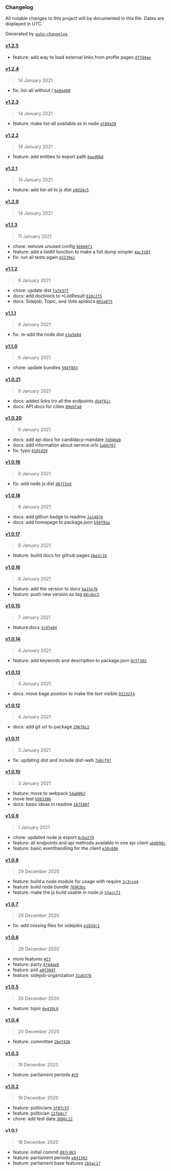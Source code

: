 ### Changelog

All notable changes to this project will be documented in this file. Dates are displayed in UTC.

Generated by [`auto-changelog`](https://github.com/CookPete/auto-changelog).

#### [v1.2.5](https://github.com/maschinenlesbareregierung/aowatch-client/compare/v1.2.4...v1.2.5)

- feature: add way to load external links from profile pages [`df7d4ee`](https://github.com/maschinenlesbareregierung/aowatch-client/commit/df7d4ee24af085cd9179c958dffc6746c89f2bd1)

#### [v1.2.4](https://github.com/maschinenlesbareregierung/aowatch-client/compare/v1.2.3...v1.2.4)

> 14 January 2021

- fix: list-all without / [`6e8a408`](https://github.com/maschinenlesbareregierung/aowatch-client/commit/6e8a40882f46996782b2348cde9d4b024c52ef3d)

#### [v1.2.3](https://github.com/maschinenlesbareregierung/aowatch-client/compare/v1.2.2...v1.2.3)

> 14 January 2021

- feature: make list-all available as in node [`af89a39`](https://github.com/maschinenlesbareregierung/aowatch-client/commit/af89a39118e0a6040ec954092775546903cfab89)

#### [v1.2.2](https://github.com/maschinenlesbareregierung/aowatch-client/compare/v1.2.1...v1.2.2)

> 14 January 2021

- feature: add entities to export  path [`0aed9bd`](https://github.com/maschinenlesbareregierung/aowatch-client/commit/0aed9bdab08cbd873fd119b1fa6fe3252dd2284b)

#### [v1.2.1](https://github.com/maschinenlesbareregierung/aowatch-client/compare/v1.2.0...v1.2.1)

> 14 January 2021

- feature: add list-all to js dist [`a9d24c5`](https://github.com/maschinenlesbareregierung/aowatch-client/commit/a9d24c5f7e2bdcdbb0398845c377d60d4e0d7343)

#### [v1.2.0](https://github.com/maschinenlesbareregierung/aowatch-client/compare/v1.1.3...v1.2.0)

> 14 January 2021

#### [v1.1.3](https://github.com/maschinenlesbareregierung/aowatch-client/compare/v1.1.2...v1.1.3)

> 11 January 2021

- chore: remove unused config [`9bbb8f1`](https://github.com/maschinenlesbareregierung/aowatch-client/commit/9bbb8f190fc85bdc3385e76b0c0b39201db533a5)
- feature: add a listAll function to make a full dump simpler [`4ac318f`](https://github.com/maschinenlesbareregierung/aowatch-client/commit/4ac318f40647cab8b19af179d3c78444c803b95e)
- fix: run all tests again [`b5139ec`](https://github.com/maschinenlesbareregierung/aowatch-client/commit/b5139ecb71bf1a588d5ec3c553b14269ef04b1ef)

#### [v1.1.2](https://github.com/maschinenlesbareregierung/aowatch-client/compare/v1.1.1...v1.1.2)

> 9 January 2021

- chore: update dist [`fa7e37f`](https://github.com/maschinenlesbareregierung/aowatch-client/commit/fa7e37f8a39ba57c640051a5f47a402b5ca0fd7f)
- docs: add docblock to *ListResult [`810c2f5`](https://github.com/maschinenlesbareregierung/aowatch-client/commit/810c2f5e12262f2cd93f5009eed9139288a1025e)
- docs: Sidejob, Topic, and Vote apidocs [`801e875`](https://github.com/maschinenlesbareregierung/aowatch-client/commit/801e8758686521dc30f5b838439dac1aef076cc0)

#### [v1.1.1](https://github.com/maschinenlesbareregierung/aowatch-client/compare/v1.1.0...v1.1.1)

> 9 January 2021

- fix: re-add the node dist [`e1a5e04`](https://github.com/maschinenlesbareregierung/aowatch-client/commit/e1a5e04dd52e7a592a2e943bf0a3e8311a2789a5)

#### [v1.1.0](https://github.com/maschinenlesbareregierung/aowatch-client/compare/v1.0.21...v1.1.0)

> 9 January 2021

- chore: update bundles [`594f883`](https://github.com/maschinenlesbareregierung/aowatch-client/commit/594f883b3c9b743a2132c393180d46b4f2bd6f98)

#### [v1.0.21](https://github.com/maschinenlesbareregierung/aowatch-client/compare/v1.0.20...v1.0.21)

> 9 January 2021

- docs: added links tro all the endpoints [`d5df61c`](https://github.com/maschinenlesbareregierung/aowatch-client/commit/d5df61c67ff1b1c9778594215e1a2a6883833fbf)
- docs: API docs for cities [`09eb7a8`](https://github.com/maschinenlesbareregierung/aowatch-client/commit/09eb7a8a84f4235822956fad211e7d18fc8852cd)

#### [v1.0.20](https://github.com/maschinenlesbareregierung/aowatch-client/compare/v1.0.19...v1.0.20)

> 9 January 2021

- docs: add api docs for candidacy-mandate [`7dd46eb`](https://github.com/maschinenlesbareregierung/aowatch-client/commit/7dd46eb7edd225dacb09aa109f2e7d8bd3a406b2)
- docs: add information about service urls [`1abb767`](https://github.com/maschinenlesbareregierung/aowatch-client/commit/1abb767cf645cdd3048b44f7a135bb3e617f1347)
- fix: typo [`0101d29`](https://github.com/maschinenlesbareregierung/aowatch-client/commit/0101d29a7a155382661a1d795f292d73ac8cb68f)

#### [v1.0.19](https://github.com/maschinenlesbareregierung/aowatch-client/compare/v1.0.18...v1.0.19)

> 9 January 2021

- fix: add node js dist [`d6772e5`](https://github.com/maschinenlesbareregierung/aowatch-client/commit/d6772e5828c9b6b2afc7e2cf919e852dbc2c8c38)

#### [v1.0.18](https://github.com/maschinenlesbareregierung/aowatch-client/compare/v1.0.17...v1.0.18)

> 9 January 2021

- docs: add githun badge to readme [`2a1467e`](https://github.com/maschinenlesbareregierung/aowatch-client/commit/2a1467e7e3de1b680b2f69eceb490b796d2cc685)
- docs: add homepage to package.json [`b9479aa`](https://github.com/maschinenlesbareregierung/aowatch-client/commit/b9479aa5062cbbc57fdaf95d47075069ee086aeb)

#### [v1.0.17](https://github.com/maschinenlesbareregierung/aowatch-client/compare/v1.0.16...v1.0.17)

> 8 January 2021

- feature: buiild docs for github pages [`bbe2c1b`](https://github.com/maschinenlesbareregierung/aowatch-client/commit/bbe2c1b88c443ca365e4f3b79343add7fe4fc0a0)

#### [v1.0.16](https://github.com/maschinenlesbareregierung/aowatch-client/compare/v1.0.15...v1.0.16)

> 8 January 2021

- feature: add the version to docs [`ba15e76`](https://github.com/maschinenlesbareregierung/aowatch-client/commit/ba15e767f8dd53c70094f0cfba5bb25ae087e1a2)
- feature: push new version as tag [`88cdec5`](https://github.com/maschinenlesbareregierung/aowatch-client/commit/88cdec5ac6f2ff3de15e2ed75b93dc024dc83152)

#### [v1.0.15](https://github.com/maschinenlesbareregierung/aowatch-client/compare/v1.0.14...v1.0.15)

> 7 January 2021

- feature:docs [`3c97e84`](https://github.com/maschinenlesbareregierung/aowatch-client/commit/3c97e847dc78c9ffff66beb853c43032d2613f42)

#### [v1.0.14](https://github.com/maschinenlesbareregierung/aowatch-client/compare/v1.0.13...v1.0.14)

> 4 January 2021

- feature: add keywords and description to package.json [`8c5f302`](https://github.com/maschinenlesbareregierung/aowatch-client/commit/8c5f30263ac2e4adf4bab9e6f256504ba2a6f3fc)

#### [v1.0.13](https://github.com/maschinenlesbareregierung/aowatch-client/compare/v1.0.12...v1.0.13)

> 4 January 2021

- docs: move bage position to make the text visible [`03232f4`](https://github.com/maschinenlesbareregierung/aowatch-client/commit/03232f4315c05eec89eac2b61a8c060591f59a31)

#### [v1.0.12](https://github.com/maschinenlesbareregierung/aowatch-client/compare/v1.0.11...v1.0.12)

> 4 January 2021

- docs: add git url to package [`29679c2`](https://github.com/maschinenlesbareregierung/aowatch-client/commit/29679c269613a8e2998acfa36d934c1f017e154e)

#### [v1.0.11](https://github.com/maschinenlesbareregierung/aowatch-client/compare/v1.0.10...v1.0.11)

> 3 January 2021

- fix: updating dist and include dist-web [`7a8cf97`](https://github.com/maschinenlesbareregierung/aowatch-client/commit/7a8cf9786825f11566a29d43a905025fe042c9b5)

#### [v1.0.10](https://github.com/maschinenlesbareregierung/aowatch-client/compare/v1.0.9...v1.0.10)

> 3 January 2021

- feature: move to webpack [`54a60b2`](https://github.com/maschinenlesbareregierung/aowatch-client/commit/54a60b2944aeeaefb65a8c1cf1f55d5a6e1f62c4)
- move test [`b5b3386`](https://github.com/maschinenlesbareregierung/aowatch-client/commit/b5b3386493224787660acec2f58e22b9eebc522e)
- docs: basic ideas in readme [`16f580f`](https://github.com/maschinenlesbareregierung/aowatch-client/commit/16f580f3f36e4cf00e09f7031c5eeca2d2919a91)

#### [v1.0.9](https://github.com/maschinenlesbareregierung/aowatch-client/compare/v1.0.8...v1.0.9)

> 1 January 2021

- chore: updated node js export [`6cba279`](https://github.com/maschinenlesbareregierung/aowatch-client/commit/6cba2796e0cef5454c5d723d43c9a4a0a2f2f1c1)
- feature: all endpoints and api methods available in one api client [`ab6098c`](https://github.com/maschinenlesbareregierung/aowatch-client/commit/ab6098c4e921088980bda15dff2e12396e93f075)
- feature: basic eventhandling for the client [`e30c606`](https://github.com/maschinenlesbareregierung/aowatch-client/commit/e30c6061809a905e5581a8cfb9e10d8ad9aebcc6)

#### [v1.0.8](https://github.com/maschinenlesbareregierung/aowatch-client/compare/v1.0.7...v1.0.8)

> 29 December 2020

- feature: build a node module for usage with require [`2c3cce4`](https://github.com/maschinenlesbareregierung/aowatch-client/commit/2c3cce472ad934ebd6c168a248c0620a8f786100)
- feature: build node bundle [`76963bc`](https://github.com/maschinenlesbareregierung/aowatch-client/commit/76963bce8126bbac7fa12652c255333b3ca1592a)
- feature: make the js build usable in node js [`53accf1`](https://github.com/maschinenlesbareregierung/aowatch-client/commit/53accf14f53ec6e556d4b7c73fd3b5196e291288)

#### [v1.0.7](https://github.com/maschinenlesbareregierung/aowatch-client/compare/v1.0.6...v1.0.7)

> 29 December 2020

- fix: add missing files for sidejobs [`e183dc1`](https://github.com/maschinenlesbareregierung/aowatch-client/commit/e183dc1f16acacb5d1c424a3ab070c1418b0749f)

#### [v1.0.6](https://github.com/maschinenlesbareregierung/aowatch-client/compare/v1.0.5...v1.0.6)

> 29 December 2020

- more features [`#23`](https://github.com/maschinenlesbareregierung/aowatch-client/pull/23)
- feature: party [`474dae8`](https://github.com/maschinenlesbareregierung/aowatch-client/commit/474dae8790b5508f9fcb6b7aa982a59d491e359f)
- feature: poll [`a9f30d7`](https://github.com/maschinenlesbareregierung/aowatch-client/commit/a9f30d758ad70e9e1376a6e227fc1f47c4ad61ca)
- feature: sidejob-organization [`31ab37b`](https://github.com/maschinenlesbareregierung/aowatch-client/commit/31ab37bb196333e021ca25adea9d7859f9cc0b4b)

#### [v1.0.5](https://github.com/maschinenlesbareregierung/aowatch-client/compare/v1.0.4...v1.0.5)

> 20 December 2020

- feature: topic [`6e439c6`](https://github.com/maschinenlesbareregierung/aowatch-client/commit/6e439c607b96c6957be671118c338a56759b112b)

#### [v1.0.4](https://github.com/maschinenlesbareregierung/aowatch-client/compare/v1.0.3...v1.0.4)

> 20 December 2020

- feature: committee [`2be743b`](https://github.com/maschinenlesbareregierung/aowatch-client/commit/2be743be407754c19686f7900f15176da4b7f8e9)

#### [v1.0.3](https://github.com/maschinenlesbareregierung/aowatch-client/compare/v1.0.2...v1.0.3)

> 19 December 2020

- feature: parliament periods [`#19`](https://github.com/maschinenlesbareregierung/aowatch-client/pull/19)

#### [v1.0.2](https://github.com/maschinenlesbareregierung/aowatch-client/compare/v1.0.1...v1.0.2)

> 19 December 2020

- feature: politicians [`3f07c5f`](https://github.com/maschinenlesbareregierung/aowatch-client/commit/3f07c5f0ebde4f3aed6a9370af68afb3e1f98366)
- feature: politician [`12fb4c7`](https://github.com/maschinenlesbareregierung/aowatch-client/commit/12fb4c7771d35013e2b31b89ac3562133c44462e)
- chore: add test data [`3896c22`](https://github.com/maschinenlesbareregierung/aowatch-client/commit/3896c220f8ddf9eb25b721c366046b2376d766b6)

#### v1.0.1

> 18 December 2020

- feature: initial commit [`d07cd63`](https://github.com/maschinenlesbareregierung/aowatch-client/commit/d07cd63159af3e48899bff84d1828e789c53fc9a)
- feature: parliament periods [`e641562`](https://github.com/maschinenlesbareregierung/aowatch-client/commit/e6415627cc29df360557442a50b3c4631376c351)
- feature: parliament base features [`1b5ac17`](https://github.com/maschinenlesbareregierung/aowatch-client/commit/1b5ac17be6229b4b885aedd1e7a1c0acfb98d9a1)
